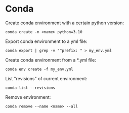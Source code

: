 # Conda

Create conda environment with a certain python version:
```
conda create -n <name> python=3.10
```

Export conda environment to a yml file:
```
conda export | grep -v "^prefix: " > my_env.yml
```

Create conda environment from a *.yml file:
```
conda env create -f my_env.yml
```

List "revisions" of current environment:
```
conda list --revisions
```

Remove environment:
```
conda remove --name <name> --all
```
